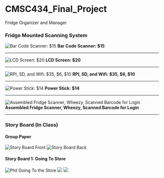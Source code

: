 # CMSC434_Final_Project
Fridge Organizer and Manager

### Fridge Mounted Scanning System
![Bar Code Scanner: $15](http://i.imgur.com/nIQCDfR.jpg)
**Bar Code Scanner: $15**
***
![LCD Screen: $20](http://i.imgur.com/7l0x11q.jpg)
**LCD Screen: $20**
***
![RPI, SD, and Wifi: $35, $6, $10](http://i.imgur.com/ScXTOGF.jpg)
**RPI, SD, and Wifi: $35, $6, $10**
***
![Power Stick: $14](http://i.imgur.com/IeEl910.jpg)
**Power Stick: $14**
***
![Assembled Fridge Scanner, Wheezy, Scanned Barcode for Login](http://i.imgur.com/NJmx3fp.jpg)
**Assembled Fridge Scanner, Wheezy, Scanned Barcode for Login**
***

### Story Board (In Class)

#### Group Paper
![Story Board Front](http://i.imgur.com/rzmRmHh.jpg)
![Story Board Back](http://i.imgur.com/PmEDFyT.jpg)

#### Story Board 1: Going To Store
![Phil Going To the Store](http://i.imgur.com/8XoaqB6.png)
![](http://i.imgur.com/hw0Zl8w.png)
![](http://i.imgur.com/S0j9PwL.png)
